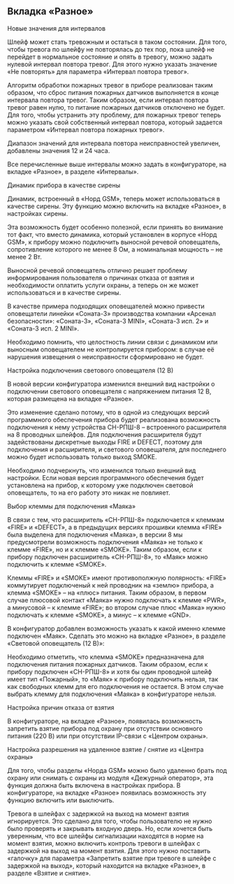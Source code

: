 ## Вкладка «Разное»

Новые значения для интервалов

Шлейф может стать тревожным и остаться в таком состоянии.
Для того, чтобы тревога по шлейфу не повторялась до тех пор, пока шлейф не перейдет в нормальное состояние и опять в тревогу, можно задать нулевой интервал повтора тревог. Для этого нужно указать значение «Не повторять» для параметра «Интервал повтора тревог».

Алгоритм обработки пожарных тревог в приборе реализован таким образом, что сброс питания пожарных датчиков выполняется в конце интервала повтора тревог. Таким образом, если интервал повтора тревог равен нулю, то питание пожарных датчиков отключено не будет. Для того, чтобы устранить эту проблему, для пожарных тревог теперь можно указать свой собственный интервал повтора, который задается параметром «Интервал повтора пожарных тревог».

Диапазон значений для интервала повтора неисправностей увеличен, добавлены значения 12 и 24 часа.

Все перечисленные выше интервалы можно задать в конфигураторе, на вкладке «Разное», в разделе «Интервалы».

Динамик прибора в качестве сирены

Динамик, встроенный в «Норд GSM», теперь может использоваться в качестве сирены. Эту функцию можно включить на вкладке «Разное», в настройках сирены.

Эта возможность будет особенно полезной, если принять во внимание тот факт, что вместо динамика, который установлен в корпусе «Норд GSM», к прибору можно подключить выносной речевой оповещатель, сопротивление которого не менее 8 Ом, а номинальная мощность – не менее 2 Вт.

Выносной речевой оповещатель отлично решает проблему информирования пользователя о причинах отказа от взятия и необходимости оплатить услуги охраны, а теперь он же может использоваться и в качестве сирены.

В качестве примера подходящих оповещателей можно привести оповещатели линейки «Соната-3» производства компании «Арсенал безопасности»: «Соната-3», «Соната-3 MINI», «Соната-3 исп. 2» и «Соната-3 исп. 2 MINI».

Необходимо помнить, что целостность линии связи с динамиком или выносным оповещателем не контролируется прибором: в случае её нарушения извещения о неисправности сформировано не будет.

Настройка подключения светового оповещателя (12 В)

В новой версии конфигуратора изменился внешний вид настройки о подключении светового оповещателя с напряжением питания 12 В, которая размещена на вкладке «Разное».

Это изменение сделано потому, что в одной из следующих версий программного обеспечения прибора будет реализована возможность подключения к нему устройства СН-РПШ-8 – встроенного расширителя на 8 проводных шлейфов. Для подключения расширителя будут задействованы дискретные выходы FIRE и DEFECT, поэтому для подключения и расширителя, и светового оповещателя, для последнего можно будет использовать только выход SMOKE.

Необходимо подчеркнуть, что изменился только внешний вид настройки. Если новая версия программного обеспечения будет установлена на прибор, к которому уже подключен световой оповещатель, то на его работу это никак не повлияет.

Выбор клеммы для подключения «Маяка»

В связи с тем, что расширитель «СН-РПШ-8» подключается к клеммам «FIRE» и «DEFECT», а в предыдущих версиях прошивки клемма «FIRE» была выделена для подключения «Маяка», в версии 8 мы предусмотрели возможность подключения «Маяка» не только к клемме «FIRE», но и к клемме «SMOKE». Таким образом, если к прибору подключен расширитель «СН-РПШ-8», то «Маяк» можно подключить к клемме «SMOKE».

Клеммы «FIRE» и «SMOKE» имеют противополжную полярность: «FIRE» коммутирует подключеный к ней проводник на «землю» прибора, а клемма «SMOKE» – на «плюс» питания. Таким образом, в первом случае плюсовой контакт «Маяка» нужно подключать к клемме «PWR», а минусовой – к клемме «FIRE»; во втором случае плюс «Маяка» нужно подключать к клемме «SMOKE», а минус – к клемме «GND».

В конфигуратор добавлен возможность указать к какой именно клемме подключен «Маяк». Сделать это можно на вкладке «Разное», в разделе «Световой оповещатель (12 В)»:

Необходимо отметить, что клемма «SMOKE» предназначена для подключения питания пожарных датчиков. Таким образом, если к прибору подключен «СН-РПШ-8» и хотя бы один проводной шлейф имеет тип «Пожарный», то «Маяк» к прибору подключить нельзя, так как свободных клемм для его подключения не остается. В этом случае выбрать клемму для подключения «Маяка» в конфигураторе нельзя.

Настройка причин отказа от взятия

В конфигураторе, на вкладке «Разное», появилась возможность запретить взятие прибора под охрану при отсутствии основного питания (220 В) или при отсутствии IP-связи с «Центром охраны».

Настройка разрешения на удаленное взятие / снятие из «Центра охраны»

Для того, чтобы разделы «Норда GSM» можно было удаленно брать под охрану или снимать с охраны из модуля «Дежурный оператор», эта функция должна быть включена в настройках прибора. В конфигураторе, на вкладке «Разное» появилась возможность эту функцию включить или выключить. 

Тревога в шлейфах с задержкой на выход на момент взятия игнорируется. Это сделано для того, чтобы пользователю не нужно было проверять и закрывать входную дверь. Но, если хочется быть уверенным, что все шлейфы сигнализации находятся в норме на момент взятия, можно включить контроль тревоги в шлейфах с задержкой на выход на момент взятия. Для этого нужно поставить «галочку» для параметра «Запретить взятие при тревоге в шлейфе с задержкой на выход», который находится на вкладке «Разное», в разделе «Взятие и снятие».
